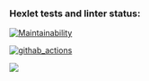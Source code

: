### Hexlet tests and linter status:

[![Maintainability](https://api.codeclimate.com/v1/badges/cad09c13a6859aaa1724/maintainability)](https://codeclimate.com/github/AnnaPalna/frontend-project-lvl1/maintainability)

[![githab_actions](https://github.com/AnnaPalna/frontend-project-lvl1/workflows/githab_actions/badge.svg)](https://github.com/AnnaPalna/frontend-project-lvl1/actions)

<a href="https://asciinema.org/a/390849" target="_blank"><img src="https://asciinema.org/a/390849.svg" /></a>
